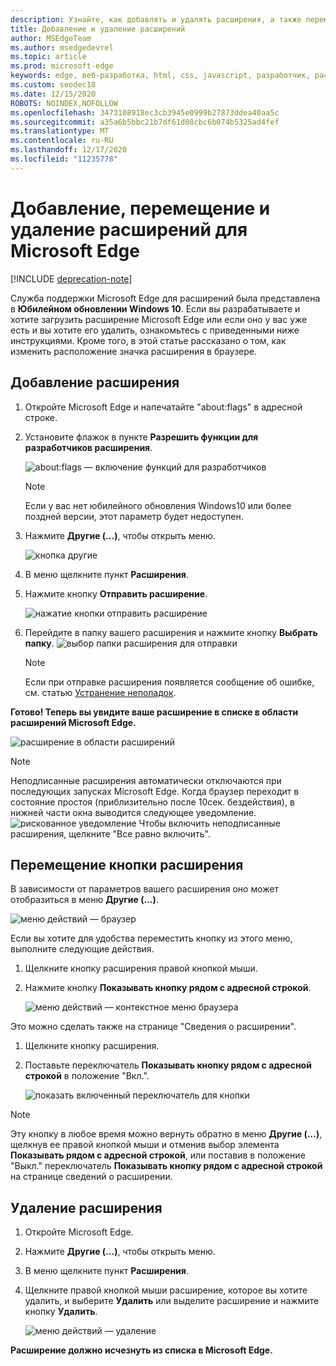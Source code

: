 ```yaml
---
description: Узнайте, как добавлять и удалять расширения, а также переместить кнопку расширения рядом с адресной строкой.
title: Добавление и удаление расширений
author: MSEdgeTeam
ms.author: msedgedevrel
ms.topic: article
ms.prod: microsoft-edge
keywords: edge, веб-разработка, html, css, javascript, разработчик, расширение
ms.custom: seodec18
ms.date: 12/15/2020
ROBOTS: NOINDEX,NOFOLLOW
ms.openlocfilehash: 3473108918ec3cb3945e0999b27873ddea40aa5c
ms.sourcegitcommit: a35a6b5bbc21b7df61d08cbc6b074b5325ad4fef
ms.translationtype: MT
ms.contentlocale: ru-RU
ms.lasthandoff: 12/17/2020
ms.locfileid: "11235778"
---
```

# Добавление, перемещение и удаление расширений для Microsoft Edge  

[!INCLUDE [deprecation-note](../includes/deprecation-note.md)]  

Служба поддержки Microsoft Edge для расширений была представлена в **Юбилейном обновлении Windows 10**. Если вы разрабатываете и хотите загрузить расширение Microsoft Edge или если оно у вас уже есть и вы хотите его удалить, ознакомьтесь с приведенными ниже инструкциями.
Кроме того, в этой статье рассказано о том, как изменить расположение значка расширения в браузере.

## Добавление расширения

1. Откройте Microsoft Edge и напечатайте "about:flags" в адресной строке.

2. Установите флажок в пункте **Разрешить функции для разработчиков расширения**.

   ![about:flags — включение функций для разработчиков](./../media/sideload-aboutflags.png)
   > [!NOTE]
   > Если у вас нет юбилейного обновления Windows10 или более поздней версии, этот параметр будет недоступен.

3. Нажмите **Другие (...)**, чтобы открыть меню.

   ![кнопка другие](./../media/morebutton.png)  

4. В меню щелкните пункт **Расширения**.

5. Нажмите кнопку **Отправить расширение**.

   ![нажатие кнопки отправить расширение](./../media/sideload-load-extension.png)

6. Перейдите в папку вашего расширения и нажмите кнопку  **Выбрать папку**.
   ![выбор папки расширения для отправки](./../media/sideload-select-extension.png)
   > [!NOTE]
   > Если при отправке расширения появляется сообщение об ошибке, см. статью [Устранение неполадок](./../troubleshooting.md).


**Готово! Теперь вы увидите ваше расширение в списке в области расширений Microsoft Edge.**

![расширение в области расширений](./../media/sideload-extension-installed.png)

> [!NOTE]
> Неподписанные расширения автоматически отключаются при последующих запусках Microsoft Edge. Когда браузер переходит в состояние простоя (приблизительно после 10сек. бездействия), в нижней части окна выводится следующее уведомление. ![рискованное уведомление](./../media/riskynotification.png) Чтобы включить неподписанные расширения, щелкните "Все равно включить".



## Перемещение кнопки расширения
В зависимости от параметров вашего расширения оно может отобразиться в меню **Другие (...)**.

   ![меню действий — браузер](./../media/browseraction.png)  


Если вы хотите для удобства переместить кнопку из этого меню, выполните следующие действия.

1. Щелкните кнопку расширения правой кнопкой мыши.

2. Нажмите кнопку **Показывать кнопку рядом с адресной строкой**.

   ![меню действий — контекстное меню браузера](./../media/browseraction_contextmenu.png)  

Это можно сделать также на странице "Сведения о расширении".

1. Щелкните кнопку расширения.
2. Поставьте переключатель **Показывать кнопку рядом с адресной строкой** в положение "Вкл.".

   ![показать включенный переключатель для кнопки](./../media/show-button-toggle.png)

> [!NOTE]
> Эту кнопку в любое время можно вернуть обратно в меню **Другие (...)**, щелкнув ее правой кнопкой мыши и отменив выбор элемента **Показывать рядом с адресной строкой**, или поставив в положение "Выкл." переключатель **Показывать кнопку рядом с адресной строкой** на странице сведений о расширении.


## Удаление расширения

1. Откройте Microsoft Edge.

2. Нажмите **Другие (...)**, чтобы открыть меню.

3. В меню щелкните пункт **Расширения**.

4. Щелкните правой кнопкой мыши расширение, которое вы хотите удалить, и выберите **Удалить** или выделите расширение и нажмите кнопку **Удалить**.

   ![меню действий — удаление](./../media/remove.png)  

**Расширение должно исчезнуть из списка в Microsoft Edge.**
